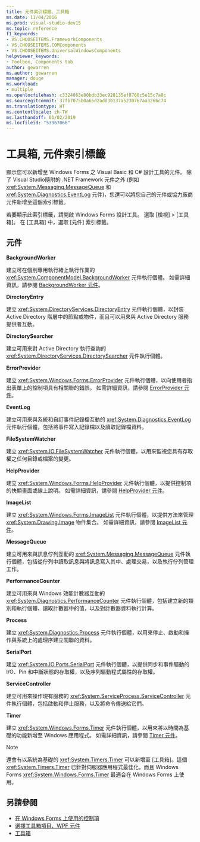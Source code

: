 ```yaml
---
title: 元件索引標籤、工具箱
ms.date: 11/04/2016
ms.prod: visual-studio-dev15
ms.topic: reference
f1_keywords:
- VS.CHOOSEITEMS.FrameworkComponents
- VS.CHOOSEITEMS.COMComponents
- VS.CHOOSEITEMS.UniversalWindowsComponents
helpviewer_keywords:
- Toolbox, Components tab
author: gewarren
ms.author: gewarren
manager: douge
ms.workload:
- multiple
ms.openlocfilehash: c3324063e80bdb33ec928135ef8760c5e15c7a8c
ms.sourcegitcommit: 37fb7075b0a65d2add3b137a5230767aa3266c74
ms.translationtype: HT
ms.contentlocale: zh-TW
ms.lasthandoff: 01/02/2019
ms.locfileid: "53967066"
---
```

# <a name="toolbox-components-tab"></a>工具箱, 元件索引標籤

顯示您可以新增至 Windows Forms 之 Visual Basic 和 C# 設計工具的元件。 除了 Visual Studio隨附的 .NET Framework 元件之外 (例如 <xref:System.Messaging.MessageQueue> 和 <xref:System.Diagnostics.EventLog> 元件)，您還可以將您自己的元件或協力廠商元件新增至這個索引標籤。

若要顯示此索引標籤，請開啟 Windows Forms 設計工具。 選取 [檢視] > [工具箱]。 在 [工具箱] 中，選取 [元件] 索引標籤。

## <a name="components"></a>元件

**BackgroundWorker**

建立可在個別專用執行緒上執行作業的 <xref:System.ComponentModel.BackgroundWorker> 元件執行個體。 如需詳細資訊，請參閱 [BackgroundWorker 元件](/dotnet/framework/winforms/controls/backgroundworker-component)。

**DirectoryEntry**

建立 <xref:System.DirectoryServices.DirectoryEntry> 元件執行個體，以封裝 Active Directory 階層中的節點或物件，而且可以用來與 Active Directory 服務提供者互動。

**DirectorySearcher**

建立可用來對 Active Directory 執行查詢的 <xref:System.DirectoryServices.DirectorySearcher> 元件執行個體。

**ErrorProvider**

建立 <xref:System.Windows.Forms.ErrorProvider> 元件執行個體，以向使用者指出表單上的控制項具有相關聯的錯誤。 如需詳細資訊，請參閱 [ErrorProvider 元件](/dotnet/framework/winforms/controls/errorprovider-component-windows-forms)。

**EventLog**

建立可用來與系統和自訂事件記錄檔互動的 <xref:System.Diagnostics.EventLog> 元件執行個體，包括將事件寫入記錄檔以及讀取記錄檔資料。

**FileSystemWatcher**

建立 <xref:System.IO.FileSystemWatcher> 元件執行個體，以用來監視您具有存取權之任何目錄或檔案的變更。

**HelpProvider**

建立 <xref:System.Windows.Forms.HelpProvider> 元件執行個體，以提供控制項的快顯畫面或線上說明。 如需詳細資訊，請參閱 [HelpProvider 元件](/dotnet/framework/winforms/controls/helpprovider-component-windows-forms)。

**ImageList**

建立 <xref:System.Windows.Forms.ImageList> 元件執行個體，以提供方法來管理 <xref:System.Drawing.Image> 物件集合。 如需詳細資訊，請參閱 [ImageList 元件](/dotnet/framework/winforms/controls/imagelist-component-windows-forms)。

**MessageQueue**

建立可用來與訊息佇列互動的 <xref:System.Messaging.MessageQueue> 元件執行個體，包括從佇列中讀取訊息與將訊息寫入其中、處理交易，以及執行佇列管理工作。

**PerformanceCounter**

建立可用來與 Windows 效能計數器互動的 <xref:System.Diagnostics.PerformanceCounter> 元件執行個體，包括建立新的類別和執行個體、讀取計數器中的值，以及對計數器資料執行計算。

**Process**

建立 <xref:System.Diagnostics.Process> 元件執行個體，以用來停止、啟動和操作與系統上的處理序建立關聯的資料。

**SerialPort**

建立 <xref:System.IO.Ports.SerialPort> 元件執行個體，以提供同步和事件驅動的 I/O、Pin 和中斷狀態的存取權，以及序列驅動程式屬性的存取權。

**ServiceController**

建立可用來操作現有服務的 <xref:System.ServiceProcess.ServiceController> 元件執行個體，包括啟動和停止服務，以及將命令傳送給它們。

**Timer**

建立 <xref:System.Windows.Forms.Timer> 元件執行個體，以用來將以時間為基礎的功能新增至 Windows 應用程式。 如需詳細資訊，請參閱 [Timer 元件](/dotnet/framework/winforms/controls/timer-component-windows-forms)。

> [!NOTE]
> 還會有以系統為基礎的 <xref:System.Timers.Timer> 可以新增至 [工具箱]。這個 <xref:System.Timers.Timer> 已針對伺服器應用程式最佳化，而且 Windows Forms <xref:System.Windows.Forms.Timer> 最適合在 Windows Forms 上使用。

## <a name="see-also"></a>另請參閱

- [在 Windows Forms 上使用的控制項](/dotnet/framework/winforms/controls/controls-to-use-on-windows-forms)
- [選擇工具箱項目、WPF 元件](choose-toolbox-items-wpf-components.md)
- [工具箱](../../ide/reference/toolbox.md)
